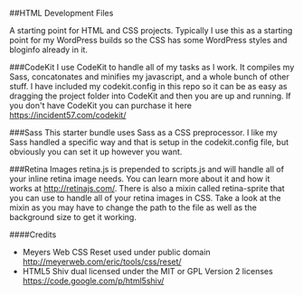 ##HTML Development Files

A starting point for HTML and CSS projects. Typically I use this as a starting point for my WordPress builds so the CSS has some WordPress styles and bloginfo already in it.

###CodeKit
I use CodeKit to handle all of my tasks as I work. It compiles my Sass, concatonates and minifies my javascript, and a whole bunch of other stuff. I have included my codekit.config in this repo so it can be as easy as dragging the project folder into CodeKit and then you are up and running. If you don't have CodeKit you can purchase it here https://incident57.com/codekit/

###Sass
This starter bundle uses Sass as a CSS preprocessor. I like my Sass handled a specific way and that is setup in the codekit.config file, but obviously you can set it up however you want.

###Retina Images
retina.js is prepended to scripts.js and will handle all of your inline retina image needs. You can learn more about it and how it works at http://retinajs.com/. There is also a mixin called retina-sprite that you can use to handle all of your retina images in CSS. Take a look at the mixin as you may have to change the path to the file as well as the background size to get it working.

####Credits
- Meyers Web CSS Reset used under public domain http://meyerweb.com/eric/tools/css/reset/
- HTML5 Shiv dual licensed under the MIT or GPL Version 2 licenses https://code.google.com/p/html5shiv/